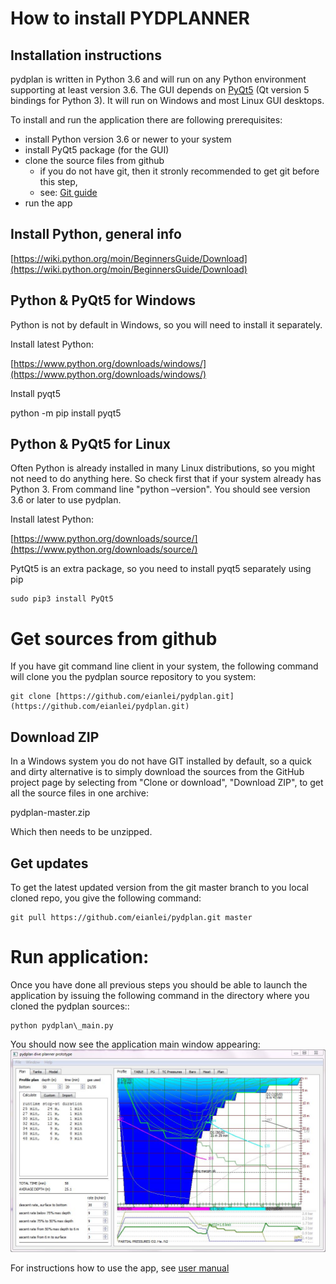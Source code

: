 # How to install PYDPLANNER



## Installation instructions

pydplan is written in Python 3.6 and will run on any Python environment supporting at least version 3.6. The GUI depends on [PyQt5](https://pypi.python.org/pypi/PyQt5) (Qt version 5 bindings for Python 3). It will run on Windows and most Linux GUI desktops.

To install and run the application there are following prerequisites:

- install Python version 3.6 or newer to your system
- install PyQt5 package (for the GUI)
- clone the source files from github
  - if you do not have git, then it stronly recommended to get git before this step, 
  - see: [Git guide](http://rogerdudler.github.io/git-guide/)
- run the app

## Install Python, general info

[https://wiki.python.org/moin/BeginnersGuide/Download](https://wiki.python.org/moin/BeginnersGuide/Download)

## Python &amp; PyQt5 for Windows

Python is not by default in Windows, so you will need to install it separately.

Install latest Python:

[https://www.python.org/downloads/windows/](https://www.python.org/downloads/windows/)

Install pyqt5

python -m pip install pyqt5

## Python &amp; PyQt5 for Linux

Often Python is already installed in many Linux distributions, so you might not need to do anything here. So check first that if your system already has Python 3. From command line &quot;python –version&quot;. You should see version 3.6 or later to use pydplan.

Install latest Python:

[https://www.python.org/downloads/source/](https://www.python.org/downloads/source/)

PytQt5 is an extra package, so you need to install pyqt5 separately using pip
```
sudo pip3 install PyQt5
```
# Get sources from github

If you have git command line client in your system, the following command will clone you the pydplan source repository to you system:
```
git clone [https://github.com/eianlei/pydplan.git](https://github.com/eianlei/pydplan.git)
```
## Download ZIP

In a Windows system you do not have GIT installed by default, so a quick and dirty alternative is to simply download the sources from the GitHub project page by selecting from &quot;Clone or download&quot;, &quot;Download ZIP&quot;, to get all the source files in one archive:

pydplan-master.zip

Which then needs to be unzipped.

## Get updates
To get the latest updated version from the git master branch to you local cloned repo, you give the following command:
```
git pull https://github.com/eianlei/pydplan.git master
```

# Run application:

Once you have done all previous steps you should be able to launch the application by issuing the following command in the directory where you cloned the pydplan sources::
```
python pydplan\_main.py
```
You should now see the application main window appearing:
![mainwin-shorturl](/doc/pyd_mainscreen.JPG)

For instructions how to use the app, see
[user manual](/doc/user_manual.md)
